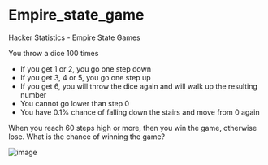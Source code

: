 # Empire_state_game
Hacker Statistics - Empire State Games

You throw a dice 100 times

- If you get 1 or 2, you go one step down
- If you get 3, 4 or 5, you go one step up
- If you get 6, you will throw the dice again and will walk up the resulting number
- You cannot go lower than step 0
- You have 0.1% chance of falling down the stairs and move from 0 again

When you reach 60 steps high or more, then you win the game, otherwise lose. What is the chance of winning the game?

![image](https://github.com/marionzhu/Empire_state_game/assets/156293119/3b191c4c-0535-4fe3-ba89-35690cdd2e56)
